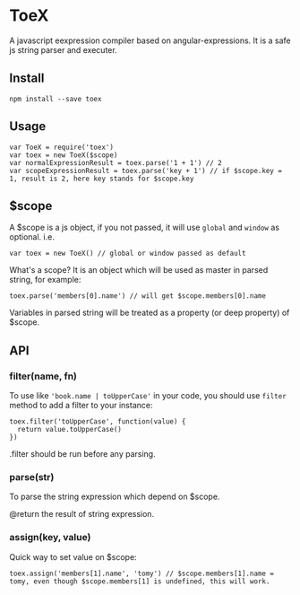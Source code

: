 # ToeX

A javascript eexpression compiler based on angular-expressions. It is a safe js string parser and executer.

## Install

```
npm install --save toex
```

## Usage

```
var ToeX = require('toex')
var toex = new ToeX($scope)
var normalExpressionResult = toex.parse('1 + 1') // 2
var scopeExpressionResult = toex.parse('key + 1') // if $scope.key = 1, result is 2, here key stands for $scope.key
```

## $scope

A $scope is a js object, if you not passed, it will use `global` and `window` as optional. i.e.

```
var toex = new ToeX() // global or window passed as default
```

What's a scope? It is an object which will be used as master in parsed string, for example:

```
toex.parse('members[0].name') // will get $scope.members[0].name
```

Variables in parsed string will be treated as a property (or deep property) of $scope.

## API

### filter(name, fn)

To use like `'book.name | toUpperCase'` in your code, you should use `filter` method to add a filter to your instance:

```
toex.filter('toUpperCase', function(value) {
  return value.toUpperCase()
})
```

.filter should be run before any parsing.

### parse(str)

To parse the string expression which depend on $scope.

@return the result of string expression.

### assign(key, value)

Quick way to set value on $scope:

```
toex.assign('members[1].name', 'tomy') // $scope.members[1].name = tomy, even though $scope.members[1] is undefined, this will work.
```